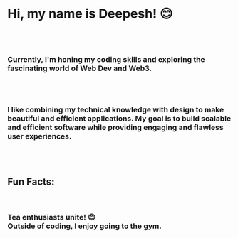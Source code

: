 <h1>Hi, my name is Deepesh! 😊</h1>
<br>
<br>
<h3>Currently, I'm honing my coding skills and exploring the fascinating world of Web Dev and Web3.</h3>
<br>
<br>
<h3>I like combining my technical knowledge with design to make beautiful and efficient applications. My goal is to build scalable and efficient software while providing engaging and flawless user experiences.</h3>
<br>
<br>
<h2>Fun Facts:</h2><br>
<h3>Tea enthusiasts unite! 😊<br>
Outside of coding, I enjoy going to the gym.<br></h3>

